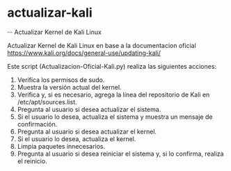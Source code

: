 # actualizar-kali
··· Actualizar Kernel de Kali Linux

Actualizar Kernel de Kali Linux en base a la documentacion oficial https://www.kali.org/docs/general-use/updating-kali/

Este script (Actualizacion-Oficial-Kali.py) realiza las siguientes acciones:

   1. Verifica los permisos de sudo.
   2. Muestra la versión actual del kernel.
   3. Verifica y, si es necesario, agrega la línea del repositorio de Kali en /etc/apt/sources.list.
   4. Pregunta al usuario si desea actualizar el sistema.
   5. Si el usuario lo desea, actualiza el sistema y muestra un mensaje de confirmación.
   6. Pregunta al usuario si desea actualizar el kernel.
   7. Si el usuario lo desea, actualiza el kernel.
   8. Limpia paquetes innecesarios.
   9. Pregunta al usuario si desea reiniciar el sistema y, si lo confirma, realiza el reinicio.




 

